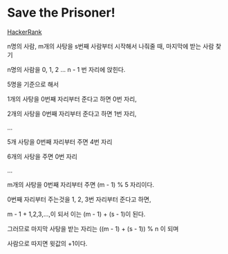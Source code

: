 # Save the Prisoner!

[HackerRank](https://www.hackerrank.com/challenges/save-the-prisoner/problem)

n명의 사람, m개의 사탕을 s번째 사람부터 시작해서 나줘줄 때, 마지막에 받는 사람 찾기

n명의 사람을 0, 1, 2 ... n - 1 번 자리에 앉힌다.

5명을 기준으로 해서

1개의 사탕을 0번째 자리부터 준다고 하면 0번 자리,

2개의 사탕을 0번째 자리부터 준다고 하면 1번 자리,

...

5개 사탕을 0번째 자리부터 주면 4번 자리

6개의 사탕을 주면 0번 자리

...

m개의 사탕을 0번째 자리부터 주면 (m - 1) % 5 자리이다.

0번째 자리부터 주는것을 1, 2, 3번 자리부터 준다고 하면,

m - 1 + 1,2,3,...,이 되서 이는 (m - 1) + (s - 1)이 된다.

그러므로 마지막 사탕을 받는 자리는 ((m - 1) + (s - 1)) % n 이 되며

사람으로 따지면 윗값의 +1이다.